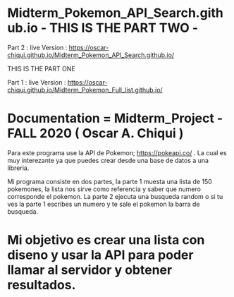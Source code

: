 # Midterm_Pokemon_API_Search.github.io - THIS IS THE PART TWO  -  

 Part 2 : live Version :  https://oscar-chiqui.github.io/Midterm_Pokemon_API_Search.github.io/

THIS IS THE PART ONE

Part 1 : live Version : https://oscar-chiqui.github.io/Midterm_Pokemon_Full_list.github.io/

# Documentation = Midterm_Project - FALL 2020 ( Oscar A. Chiqui ) 

Para este programa use la API de Pokemon; https://pokeapi.co/ . La cual es muy interezante ya que puedes crear desde una base de datos a una libreria.

Mi programa consiste en dos partes, la parte 1 muesta una lista de 150 pokemones, la lista nos sirve como referencia y saber que numero corresponde el pokemon. 
La parte 2 ejecuta una busqueda random o si tu ves la parte 1 escribes un numero y te sale el pokemon la barra de busqueda.

# Mi objetivo es crear una lista con diseno y  usar la API para poder llamar al servidor y obtener resultados.
